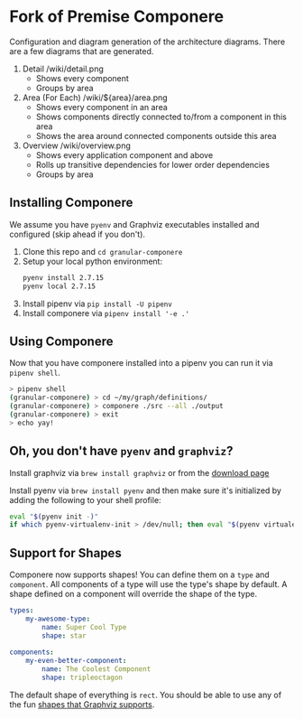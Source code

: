 Fork of Premise Componere
=================
Configuration and diagram generation of the architecture diagrams. There are a few diagrams that are generated.

1.  Detail /wiki/detail.png
    * Shows every component
    * Groups by area
2.  Area (For Each) /wiki/${area}/area.png
    * Shows every component in an area
    * Shows components directly connected to/from a component in this area
    * Shows the area around connected components outside this area
3.  Overview /wiki/overview.png
    * Shows every application component and above
    * Rolls up transitive dependencies for lower order dependencies
    * Groups by area

Installing Componere
--------------------
We assume you have `pyenv` and Graphviz executables installed and configured (skip ahead if you don't).

1.  Clone this repo and `cd granular-componere`
2.  Setup your local python environment:
    ```bash
    pyenv install 2.7.15
    pyenv local 2.7.15
    ```
3.  Install pipenv via `pip install -U pipenv`
4.  Install componere via `pipenv install '-e .'`

Using Componere
---------------
Now that you have componere installed into a pipenv you can run it via `pipenv shell`.
```bash
> pipenv shell
(granular-componere) > cd ~/my/graph/definitions/
(granular-componere) > componere ./src --all ./output
(granular-componere) > exit
> echo yay!
```

Oh, you don't have `pyenv` and `graphviz`?
---------------------------------------------

Install graphviz via `brew install graphviz` or from the [download page](https://www.graphviz.org/download/)

Install pyenv via `brew install pyenv` and then make sure it's initialized by adding the following to your shell profile:
```bash
eval "$(pyenv init -)"
if which pyenv-virtualenv-init > /dev/null; then eval "$(pyenv virtualenv-init -)"; fi
```

Support for Shapes
------------------
Componere now supports shapes! You can define them on a `type` and `component`. All components of a type will use the type's shape by default.  A shape defined on a component will override the shape of the type.

```yaml
types:
    my-awesome-type:
        name: Super Cool Type
        shape: star
        
components:
    my-even-better-component:
        name: The Coolest Component
        shape: tripleoctagon
```

The default shape of everything is `rect`.  You should be able to use any of the fun [shapes that Graphviz supports](https://www.graphviz.org/doc/info/shapes.html).
